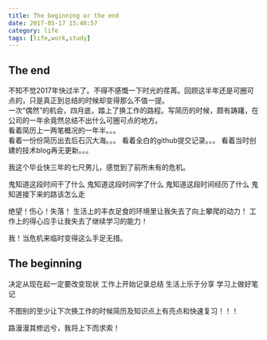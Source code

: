 ```yaml
---
title: The beginning or the end
date: 2017-05-17 15:48:57
category: life
tags: [life,work,study]
---
```

## The end  

  不知不觉2017年快过半了。不得不感慨一下时光的荏苒。回顾这半年还是可圈可点的，只是真正到总结的时候却变得那么不值一提。    
  一次“偶然”的机会，四月底，踏上了换工作的路程。写简历的时候，颇有踌躇，在公司的一年余竟然总结不出什么可圈可点的地方。    
  看着简历上一两笔概况的一年半。。。  
  看着一份份简历出去后石沉大海。。。
  看着全白的github提交记录。。。
  看着当时创建的技术blog再无更新。。。

    
  我这个毕业快三年的七尺男儿，感觉到了前所未有的危机。  
    
  鬼知道这段时间干了什么
  鬼知道这段时间学了什么
  鬼知道这段时间经历了什么
  鬼知道接下来的路该怎么走
  
  绝望！伤心！失落！
  生活上的丰衣足食的环境里让我失去了向上攀爬的动力！
  工作上的得心应手让我失去了继续学习的能力！
  
  我！当危机来临时变得这么手足无措。
  
## The beginning  
  
  决定从现在起一定要改变现状
  工作上开始记录总结
  生活上乐于分享
  学习上做好笔记
  
  不图别的至少让下次换工作的时候简历及知识点上有亮点和快速复习！！！
  
  路漫漫其修远兮，我将上下而求索！

 